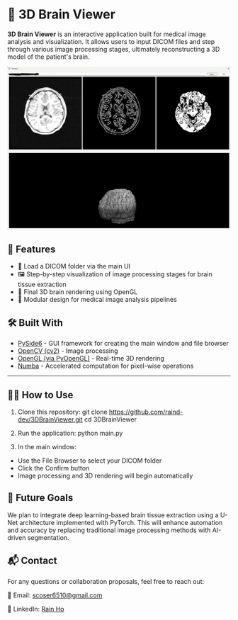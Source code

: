 # 🧠 3D Brain Viewer

**3D Brain Viewer** is an interactive application built for medical image analysis and visualization. It allows users to input DICOM files and step through various image processing stages, ultimately reconstructing a 3D model of the patient's brain.

![3D Brain Visualization](https://github.com/raind-dev/3DBrainViewer/blob/main/3D%20Brain%20Viewer%20GUI.jpg)

## 🚀 Features

- 📂 Load a DICOM folder via the main UI
- 🖼️ Step-by-step visualization of image processing stages for brain tissue extraction
- 🧠 Final 3D brain rendering using OpenGL
- 🧪 Modular design for medical image analysis pipelines

## 🛠️ Built With

- [PySide6](https://pypi.org/project/PySide6/) - GUI framework for creating the main window and file browser
- [OpenCV (cv2)](https://opencv.org/) - Image processing
- [OpenGL (via PyOpenGL)](https://pypi.org/project/PyOpenGL/) - Real-time 3D rendering
- [Numba](https://numba.pydata.org/) - Accelerated computation for pixel-wise operations

---

## 🧑‍💻 How to Use

1. Clone this repository:
    git clone https://github.com/raind-dev/3DBrainViewer.git
    cd 3DBrainViewer

2. Run the application:
    python main.py

3. In the main window:
* Use the File Browser to select your DICOM folder
* Click the Confirm button
* Image processing and 3D rendering will begin automatically

## 🎯 Future Goals
We plan to integrate deep learning-based brain tissue extraction using a U-Net architecture implemented with PyTorch. This will enhance automation and accuracy by replacing traditional image processing methods with AI-driven segmentation.

## 📬 Contact
For any questions or collaboration proposals, feel free to reach out:

📧 Email: scoser6510@gmail.com

💼 LinkedIn: [Rain Ho](https://www.linkedin.com/in/rain-ho-2164a9106/)